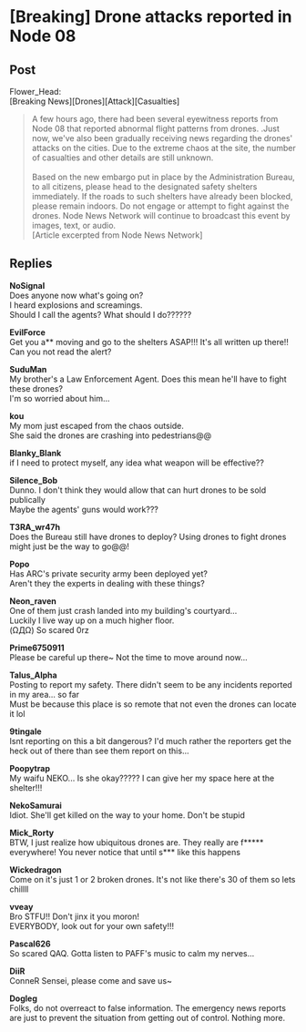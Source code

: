# [Breaking] Drone attacks reported in Node 08
## Post
Flower_Head:<br>
[Breaking News][Drones][Attack][Casualties]<br>
> A few hours ago, there had been several eyewitness reports from Node 08 that reported abnormal flight patterns from drones. .Just now, we've also been gradually receiving news regarding the drones' attacks on the cities. Due to the extreme chaos at the site, the number of casualties and other details are still unknown.<br>
> <br>
> Based on the new embargo put in place by the Administration Bureau, to all citizens, please head to the designated safety shelters immediately. If the roads to such shelters have already been blocked, please remain indoors. Do not engage or attempt to fight against the drones. Node News Network will continue to broadcast this event by images, text, or audio.<br>
[Article excerpted from Node News Network]
## Replies
**NoSignal**<br>
Does anyone now what's going on?<br>
I heard explosions and screamings. <br>
Should I call the agents? What should I do??????

**EvilForce**<br>
Get you a\*\* moving and go to the shelters ASAP!!!  It's all written up there!! Can you not read the alert?

**SuduMan**<br>
My brother's a Law Enforcement Agent. Does this mean he'll have to fight these drones? <br>
I'm so worried about him...

**kou**<br>
My mom just escaped from the chaos outside. <br>
She said the drones are crashing into pedestrians@@

**Blanky_Blank**<br>
if I need to protect myself, any idea what weapon will be effective??

**Silence_Bob**<br>
Dunno. I don't think they would allow that can hurt drones to be sold publically<br>
Maybe the agents' guns would work???

**T3RA_wr47h**<br>
Does the Bureau still have drones to deploy? Using drones to fight drones might just be the way to go@@!

**Popo**<br>
Has ARC's private security army been deployed yet? <br>
Aren't they the experts in dealing with these things?

**Neon_raven**<br>
One of them just crash landed into my building's courtyard... <br>
Luckily I live way up on a much higher floor.<br>
(ΩДΩ) So scared 0rz

**Prime6750911**<br>
Please be careful up there~ Not the time to move around now...

**Talus_Alpha**<br>
Posting to report my safety. There didn't seem to be any incidents reported in my area... so far<br>
Must be because this place is so remote that not even the drones can locate it lol

**9tingale**<br>
Isnt reporting on this a bit dangerous? I'd much rather the reporters get the heck out of there than see them report on this...

**Poopytrap**<br>
My waifu NEKO... Is she okay????? I can give her my space here at the shelter!!!

**NekoSamurai**<br>
Idiot. She'll get killed on the way to your home. Don't be stupid

**Mick_Rorty**<br>
BTW, I just realize how ubiquitous drones are. They really are f\*\*\*\*\* everywhere! You never notice that until s\*\*\* like this happens

**Wickedragon**<br>
Come on it's just 1 or 2 broken drones. It's not like there's 30 of them so lets chillll

**vveay**<br>
Bro STFU!! Don't jinx it you moron!<br>
EVERYBODY, look out for your own safety!!!

**Pascal626**<br>
So scared QAQ. Gotta listen to PAFF's music to calm my nerves...

**DiiR**<br>
ConneR Sensei, please come and save us~

**Dogleg**<br>
Folks, do not overreact to false information. The emergency news reports are just to prevent the situation from getting out of control. Nothing more.

